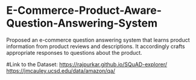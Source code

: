 # E-Commerce-Product-Aware-Question-Answering-System
Proposed an e-commerce question answering system that learns product information from  product reviews and descriptions. It accordingly crafts appropriate responses to questions about the product.

#Link to the Dataset:
https://rajpurkar.github.io/SQuAD-explorer/
https://jmcauley.ucsd.edu/data/amazon/qa/
